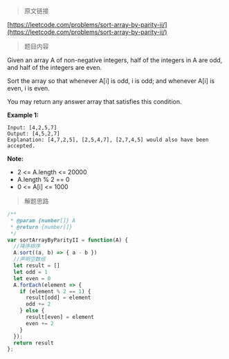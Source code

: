 <!--
 * @Author: FBB
 * @Date: 2020-04-20 15:52:06
 * @LastEditors: FBB
 * @LastEditTime: 2020-04-20 15:52:13
 * @Description: 
 -->
> 原文链接

[https://leetcode.com/problems/sort-array-by-parity-ii/](https://leetcode.com/problems/sort-array-by-parity-ii/)
> 题目内容

Given an array A of non-negative integers, half of the integers in A are odd, and half of the integers are even.

Sort the array so that whenever A[i] is odd, i is odd; and whenever A[i] is even, i is even.

You may return any answer array that satisfies this condition.

**Example 1:**

```
Input: [4,2,5,7]
Output: [4,5,2,7]
Explanation: [4,7,2,5], [2,5,4,7], [2,7,4,5] would also have been accepted.
```

**Note:**
- 2 <= A.length <= 20000
- A.length % 2 == 0
- 0 <= A[i] <= 1000

> 解题思路

```js
/**
 * @param {number[]} A
 * @return {number[]}
 */
var sortArrayByParityII = function(A) {
  //降序排序
  A.sort((a, b) => { a - b })
  //声明空数组
  let result = []
  let odd = 1
  let even = 0
  A.forEach(element => {
    if (element % 2 == 1) {
      result[odd] = element
      odd += 2
    } else {
      result[even] = element
      even += 2
    }
  });
  return result
};
```